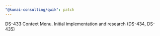 ```yaml
---
"@kunai-consulting/qwik": patch
---
```


DS-433 Context Menu. Initial implementation and research (DS-434, DS-435)
